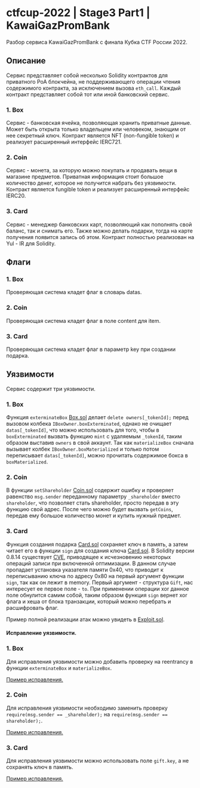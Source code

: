 # ctfcup-2022 | Stage3 Part1 | KawaiGazPromBank

Разбор сервиса KawaiGazPromBank с финала Кубка CTF России 2022.

## Описание

Сервис представляет собой несколько Solidity контрактов для приватного PoA блокчейна, не поддерживающего операции чтения содержимого контракта, за исключением вызова `eth_call`. Каждый контракт представляет собой тот или иной банковский сервис.

### 1. Box

Сервис - банковская ячейка, позволяющая хранить приватные данные. Может быть открыта только владельцем или человеком, знающим от нее секретный ключ. Контракт является NFT (non-fungible token) и реализует расширенный интерфейс IERC721.

### 2. Coin

Сервис - монета, за которую можно покупать и продавать вещи в магазине предметов. Приватная информация стоит большое количество денег, которое не получится набрать без уязвимости. Контракт является fungible token и реализует расширенный интерфейс IERC20.

### 3. Card

Сервис - менеджер банковских карт, позволяющий как пополнять свой баланс, так и снимать его. Также можно делать подарки, тогда на карте получения появится запись об этом. Контракт полностью реализован на Yul - IR для Solidity.

## Флаги

### 1. Box

Проверяющая система кладет флаг в словарь datas.

### 2. Coin

Проверяющая система кладет флаг в поле content для item.

### 3. Card

Проверяющая система кладет флаг в параметр key при создании подарка.

## Уязвимости

Сервис содержит три уязвимости.

### 1. Box

Функция `exterminateBox` [Box.sol](../../services/kawaigazprombank/contracts/box/Box.sol#L75) делает `delete owners[_tokenId];` перед вызовом колбека `IBoxOwner.boxExterminated`, однако не очищает `datas[_tokenId]`, что можно использовать для того, чтобы в `boxExterminated` вызвать функцию `mint` с удаляемым `_tokenId`, таким образом выставив `owners` в свой аккаунт. Так как `materializeBox` сначала вызывает колбек `IBoxOwner.boxMaterialized` и только потом переписывает `datas[_tokenId]`, можно прочитать содержимое бокса в `boxMaterialized`.

### 2. Coin

В функции `setShareholder` [Coin.sol](../../services/kawaigazprombank/contracts/coin/Coin.sol#L80) содержит ошибку и проверяет равенство `msg.sender` переданному параметру `_shareholder` вместо `shareholder`, что позволяет стать shareholder, просто передав в эту функцию свой адрес. После чего можно будет вызвать `getCoins`, передав ему большое количество монет и купить нужный предмет.

### 3. Card

Функция создания подарка [Card.sol](../../services/kawaigazprombank/contracts/card/Card.sol#L136) сохраняет ключ в память, а затем читает его в функции `sign` для создания ключа [Card.sol](../../services/kawaigazprombank/contracts/card/Card.sol#L185). В Solidity версии 0.8.14 существует [CVE](https://blog.soliditylang.org/2022/06/15/inline-assembly-memory-side-effects-bug/), приводящее к исчезновению некоторых операций записи при включенной оптимизации. В данном случае пропадает установка указателя памяти 0x40, что приводит к переписыванию ключа по адресу 0x80 на первый аргумент функции `sign`, так как он лежит в memory. Первый аргумент - структура `Gift`, нас интересует ее первое поле - `to`. При применении операции xor данное поле обнулится самим собой, таким образом функция `sign` вернет xor флага и хеша от блока транзакции, который можно перебрать и расшифровать флаг.

Пример полной реализации атак можно увидеть в
[Exploit.sol](Exploit.sol).

#### Исправление уязвимости.

### 1. Box

Для исправления уязвимости можно добавить проверку на reentrancy в функции `exterminateBox` и `materializeBox`.

[Пример исправления.](box.patch)

### 2. Coin

Для исправления уязвимости необходимо заменить проверку `require(msg.sender == _shareholder);` на `require(msg.sender == shareholder);`.

[Пример исправления.](coin.patch)

### 3. Card

Для исправления уязвимости можно использовать поле `gift.key`, а не сохранять ключ в память.

[Пример исправления.](card.patch)
